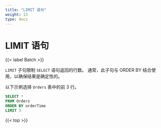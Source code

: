 ```yaml
---
title: "LIMIT 语句"
weight: 13
type: docs
---
```

<!--
Licensed to the Apache Software Foundation (ASF) under one
or more contributor license agreements.  See the NOTICE file
distributed with this work for additional information
regarding copyright ownership.  The ASF licenses this file
to you under the Apache License, Version 2.0 (the
"License"); you may not use this file except in compliance
with the License.  You may obtain a copy of the License at

  http://www.apache.org/licenses/LICENSE-2.0

Unless required by applicable law or agreed to in writing,
software distributed under the License is distributed on an
"AS IS" BASIS, WITHOUT WARRANTIES OR CONDITIONS OF ANY
KIND, either express or implied.  See the License for the
specific language governing permissions and limitations
under the License.
-->

# LIMIT 语句

{{< label Batch >}}

`LIMIT` 子句限制 `SELECT` 语句返回的行数。 通常，此子句与 ORDER BY 结合使用，以确保结果是确定性的。

以下示例选择 `Orders` 表中的前 3 行。

```sql
SELECT *
FROM Orders
ORDER BY orderTime
LIMIT 3
```

{{< top >}}
